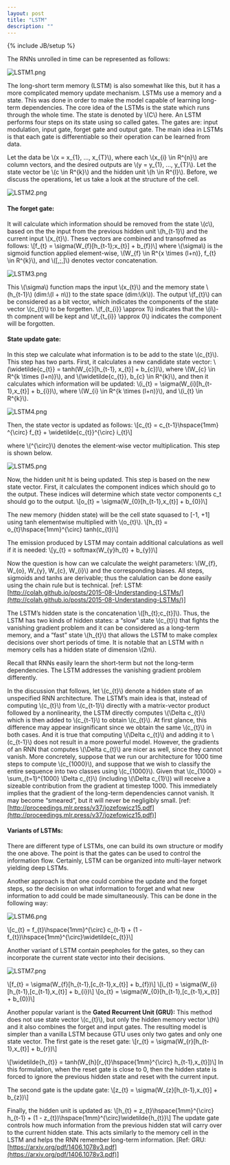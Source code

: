 ```yaml
---
layout: post
title: "LSTM"
description: ""
---
```

{% include JB/setup %}

The RNNs unrolled in time can be represented as follows:

![LSTM1.png](./images/LSTM1.png)

The long-short term memory (LSTM) is also somewhat like this, but it has a more complicated  memory update mechanism. LSTMs use a memory and a state. This was done in order to make the model capable of learning long-term dependencies. The core idea of the LSTMs is the state which runs through the whole time. The state is denoted by \\(C\\) here. An LSTM performs four steps on its state using so called gates. The gates are: input modulation, input gate, forget gate and output gate. The main idea in LSTMs is that each gate is differentiable so their operation can be learned from data.

Let the data be \\(x = x_{1}, ..., x_{T}\\), where each \\(x_{i} \in R^{n}\\) are column vectors, and the desired outputs are \\(y = y_{1}, ..., y_{T}\\).
Let the state vector be \\(c \in R^{k}\\) and the hidden unit \\(h \in R^{l}\\). Before, we discuss the operations, let us take a look at the structure of the cell.

![LSTM2.png](./images/LSTM2.png)

#### The forget gate:

It will calculate which information should be removed from the state \\(c\\), based on the the input from the previous hidden unit \\(h_{t-1}\\) and the current input \\(x_{t}\\). These vectors are combined and transofmed as follows:
\\[f_{t} = \sigma(W_{f}[h_{t-1};x_{t}] + b_{f})\\]
where \\(\sigma\\) is the sigmoid function applied element-wise, \\(W_{f} \in R^{x \times (l+n)}, f_{t} \in R^{k}\\), and \\([,;,]\\) denotes vector concatenation.

![LSTM3.png](./images/LSTM3.png)

This \\(\sigma\\) function maps the input \\(x_{t}\\) and the memory state \\(h_{t-1}\\) (dim:\\(l + n\\)) to the state space (dim:\\(k\\)). The output \\(f_{t}\\) can be considered as a bit vector, which indicates the components of the state vector \\(c_{t}\\) to be forgetten. \\(f_{t_{i}} \approx 1\\) indicates that the \\(i\\)-th compnent will be kept and  \\(f_{t_{i}} \approx 0\\) indicates the component will be forgotten. 

#### State update gate:

In this step we calculate what information is to be add to the state \\(c_{t}\\). This step has two parts. First, it calculates a new candidate state vector: \\(\widetilde{c_{t}} = tanh(W_{c}[h_{t-1}, x_{t}] + b_{c})\\), where \\(W_{c} \in R^{k \times (l+n)}\\), and \\(\widetilde{c_{t}}, b_{c} \in R^{k}\\), and then it calculates which information will be updated: \\(i_{t} = \sigma(W_{i}[h_{t-1},x_{t}] + b_{i})\\), where \\(W_{i} \in R^{k \times (l+n)}\\), and \\(i_{t} \in R^{k}\\).

![LSTM4.png](./images/LSTM4.png)

Then, the state vector is updated as follows:
\\[c_{t} = c_{t-1}\hspace{1mm} ^{\circ} f_{t} + \widetilde{c_{t}}^{\circ} i_{t}\\]

where \\(^{\circ}\\) denotes the element-wise vector multiplication. This step is shown below.

![LSTM5.png](./images/LSTM5.png)

Now, the hidden unit ht  is being updated. This step is based on the new state vector. First, it calculates the component indices which should go to the output. These indices will determine which state vector components c_t  should go to the output.
\\[o_{t} = \sigma(W_{0}[h_{t-1},x_{t}] + b_{0})\\]

The new memory (hidden state) will be the cell state squased to [-1, +1] using tanh elementwise multiplied with \\(o_{t}\\).
\\[h_{t} = o_{t}\hspace{1mm}^{\circ} tanh(c_{t})\\]

The emission produced by LSTM may contain additional calculations as well if it is needed:
\\[y_{t} = softmax(W_{y}h_{t} + b_{y})\\]

Now the question is how can we calculate the weight parameters:
\\(W_{f}, W_{o}, W_{y}, W_{c}, W_{i}\\) and the corresponding biases. All steps, sigmoids and tanhs are derivable; thus the calulation can be done easily using the chain rule but is technical.
[ref: LSTM: [http://colah.github.io/posts/2015-08-Understanding-LSTMs/](http://colah.github.io/posts/2015-08-Understanding-LSTMs/)]

The LSTM’s hidden state is the concatenation \\([h_{t};c_{t}]\\). Thus, the LSTM has two kinds of hidden states: a “slow” state \\(c_{t}\\) that fights the vanishing gradient problem and it can be considered as a long-term memory, and a “fast” state \\(h_{t}\\) that allows the LSTM to make complex decisions over short periods of time. It is notable that an LSTM with n memory cells has a hidden state of dimension \\(2n\\).

Recall that RNNs easily learn the short-term but not the long-term dependencies. The LSTM addresses the vanishing gradient problem differently.

In the discussion that follows, let \\(c_{t}\\) denote a hidden state of an unspecified RNN architecture. The LSTM’s main idea is that, instead of computing \\(c_{t}\\) from \\(c_{t-1}\\) directly with a matrix-vector product followed by a nonlinearity, the LSTM directly computes \\(\Delta c_{t}\\) which is then added to \\(c_{t-1}\\) to obtain \\(c_{t}\\). At first glance, this difference may appear insignificant since we obtain the same \\(c_{t}\\) in both cases. And it is true that computing \\(\Delta c_{t}\\) and adding it to \\(c_{t-1}\\) does not result in a more powerful model. However, the gradients of an RNN that computes \\(\Delta c_{t}\\) are nicer as well, since they cannot vanish. More concretely, suppose that we run our architecture for 1000 time steps to compute \\(c_{1000}\\), and suppose that we wish to classify the entire sequence into two classes using \\(c_{1000}\\). Given that \\(c_{1000} = \sum_{t=1}^{1000} \Delta c_{t}\\) (including \\(\Delta c_{1}\\)) will receive a sizeable contribution from the gradient at timestep 1000. This immediately implies that the gradient of the long-term dependencies cannot vanish. It may become “smeared”, but it will never be negligibly small.
[ref: [http://proceedings.mlr.press/v37/jozefowicz15.pdf](http://proceedings.mlr.press/v37/jozefowicz15.pdf)]


#### Variants of LSTMs:

There are different type of LSTMs, one can build its own structure or modify the one above. The point is that the gates can be used to control the information flow.
Certainly, LSTM can be organized into multi-layer network yielding deep LSTMs.

Another approach is that one could combine the update and the forget steps, so the decision on what information to forget and what new information to add could be made simultaneously. This can be done in the following way:

![LSTM6.png](./images/LSTM6.png)

\\[c_{t} = f_{t}\hspace{1mm}^{\circ} c_{t-1} + (1 - f_{t})\hspace{1mm}^{\circ}\widetilde{c_{t}}\\]

Another variant of LSTM contain peepholes for the gates, so they can incorporate the current state vector into their decisions.

![LSTM7.png](./images/LSTM7.png)

\\[f_{t} = \sigma(W_{f}[h_{t-1},[c_{t-1},x_{t}] + b_{f})\\]
\\[i_{t} = \sigma(W_{i}[h_{t-1},[c_{t-1},x_{t}] + b_{i})\\]
\\[o_{t} = \sigma(W_{0}[h_{t-1},[c_{t-1},x_{t}] + b_{0})\\]

Another popular variant is the **Gated Recurrent Unit (GRU):**
This method does not use state vector \\(c_{t}\\), but only the hidden memory vector \\(h\\) and it also combines the forget and input gates. The resulting model is simpler than a vanilla LSTM because GTU uses only two gates and only one state vector. 
The first gate is the reset gate:
\\[r_{t} = \sigma(W_{r}[h_{t-1},x_{t}] + b_{r})\\]

\\[\widetilde{h_{t}} = tanh(W_{h}[r_{t}\hspace{1mm}^{\circ} h_{t-1},x_{t}])\\]
In this formulation, when the reset gate is close to 0, then the hidden state is forced to ignore the previous hidden state and reset with the current input.

The second gate is the update gate:
\\[z_{t} = \sigma(W_{z}[h_{t-1},x_{t}] + b_{z})\\]

Finally, the hidden unit is updated as:
\\[h_{t} = z_{t}\hspace{1mm}^{\circ} h_{t-1} + (1 - z_{t})\hspace{1mm}^{\circ}\widetilde{h_{t}}\\]
The update gate controls how much information from the previous hidden stat will carry over to the current hidden state. This acts similarly to the memory cell in the LSTM and helps the RNN remember long-term information. 
[Ref: GRU: [https://arxiv.org/pdf/1406.1078v3.pdf](https://arxiv.org/pdf/1406.1078v3.pdf)]